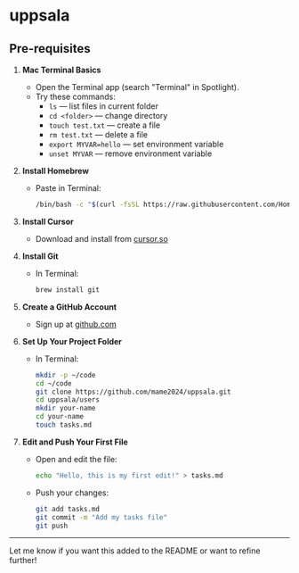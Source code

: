 # uppsala

## Pre-requisites

1. **Mac Terminal Basics**
   - Open the Terminal app (search "Terminal" in Spotlight).
   - Try these commands:
     - `ls` — list files in current folder
     - `cd <folder>` — change directory
     - `touch test.txt` — create a file
     - `rm test.txt` — delete a file
     - `export MYVAR=hello` — set environment variable
     - `unset MYVAR` — remove environment variable

2. **Install Homebrew**  
   - Paste in Terminal:  
     ```sh
     /bin/bash -c "$(curl -fsSL https://raw.githubusercontent.com/Homebrew/install/HEAD/install.sh)"
     ```

3. **Install Cursor**  
   - Download and install from [cursor.so](https://cursor.so/)

4. **Install Git**  
   - In Terminal:  
     ```sh
     brew install git
     ```

5. **Create a GitHub Account**  
   - Sign up at [github.com](https://github.com/)

6. **Set Up Your Project Folder**  
   - In Terminal:  
     ```sh
     mkdir -p ~/code
     cd ~/code
     git clone https://github.com/mame2024/uppsala.git
     cd uppsala/users
     mkdir your-name
     cd your-name
     touch tasks.md
     ```

7. **Edit and Push Your First File**
   - Open and edit the file:
     ```sh
     echo "Hello, this is my first edit!" > tasks.md
     ```
   - Push your changes:
     ```sh
     git add tasks.md
     git commit -m "Add my tasks file"
     git push
     ```

---

Let me know if you want this added to the README or want to refine further!
